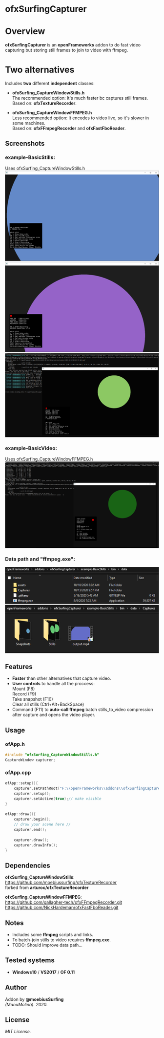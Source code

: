ofxSurfingCapturer
=============================

# Overview
**ofxSurfingCapturer** is an **openFrameworks** addon to do fast video capturing but storing still frames to join to video with ffmpeg.  

# Two alternatives
Includes **two** different **independent** classes:  

- **ofxSurfing_CaptureWindowStills.h**  
The recommended option: It's much faster bc captures still frames.  
Based on: **ofxTextureRecorder**.  

- **ofxSurfing_CaptureWindowFFMPEG.h**  
Less recommended option: It encodes to video live, so it's slower in some machines.  
Based on: **ofxFFmpegRecorder** and **ofxFastFboReader**.

## Screenshots

### example-BasicStills:
Uses ofxSurfing_CaptureWindowStills.h  
![image](/readme_images/Capture1.PNG?raw=true "image")
![image](/readme_images/Capture2.PNG?raw=true "image")
![image](/readme_images/Capture3.PNG?raw=true "image")

### example-BasicVideo:
Uses ofxSurfing_CaptureWindowFFMPEG.h  
![image](/readme_images/Capture4.PNG?raw=true "image")

### Data path and "ffmpeg.exe":
![image](/readme_images/Capture5.PNG?raw=true "image")
![image](/readme_images/Capture6.PNG?raw=true "image")

## Features
- **Faster** than other alternatives that capture video.
- **User controls** to handle all the proccess:  
Mount (F8)  
Record (F9)  
Take snapshot (F10)  
Clear all stills (Ctrl+Alt+BackSpace)
- Command (F11) to **auto-call ffmpeg** batch stills_to_video compression after capture and opens the video player.

## Usage
 
### ofApp.h
```.cpp
#include "ofxSurfing_CaptureWindowStills.h"
CaptureWindow capturer;
```

### ofApp.cpp
```.cpp
ofApp::setup(){
	capturer.setPathRoot("F:\\openFrameworks\\addons\\ofxSurfingCapturer\\example-BasicStills\\bin\\data\\");
	capturer.setup();
	capturer.setActive(true);// make visible
}

ofApp::draw(){
	capturer.begin();
	// draw your scene here //
	capturer.end();

	capturer.draw();
	capturer.drawInfo();
}
```

## Dependencies
**ofxSurfing_CaptureWindowStills**:  
https://github.com/moebiussurfing/ofxTextureRecorder  
forked from **arturoc/ofxTextureRecorder**

**ofxSurfing_CaptureWindowFFMPEG**:  
https://github.com/gallagher-tech/ofxFFmpegRecorder.git  
https://github.com/NickHardeman/ofxFastFboReader.git  

## Notes
- Includes some **ffmpeg** scripts and links.
- To batch-join stills to video requires **ffmpeg.exe**.
- TODO: Should improve data path...

## Tested systems
- **Windows10** / **VS2017** / **OF 0.11**

## Author
Addon by **@moebiusSurfing**  
*(ManuMolina). 2020.*

## License
*MIT License.*